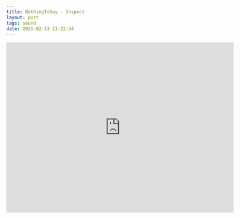 ```yaml
---
title: NothingToSay - Inspect
layout: post
tags: sound
date: 2025-02-13 21:22:34
---
```

<iframe width="603" height="452" src="https://www.youtube.com/embed/gk2hoSiZJSk" frameborder="0" allowfullscreen="true"></iframe>
